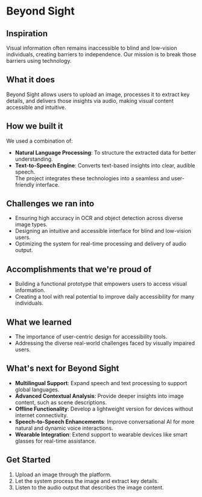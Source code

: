 # Beyond Sight  

## Inspiration  
Visual information often remains inaccessible to blind and low-vision individuals, creating barriers to independence. Our mission is to break those barriers using technology.  

## What it does  
Beyond Sight allows users to upload an image, processes it to extract key details, and delivers those insights via audio, making visual content accessible and intuitive.  

## How we built it  
We used a combination of:  
- **Natural Language Processing**: To structure the extracted data for better understanding.  
- **Text-to-Speech Engine**: Converts text-based insights into clear, audible speech.  
The project integrates these technologies into a seamless and user-friendly interface.  

## Challenges we ran into  
- Ensuring high accuracy in OCR and object detection across diverse image types.  
- Designing an intuitive and accessible interface for blind and low-vision users.  
- Optimizing the system for real-time processing and delivery of audio output.  

## Accomplishments that we're proud of  
- Building a functional prototype that empowers users to access visual information.  
- Creating a tool with real potential to improve daily accessibility for many individuals.  

## What we learned  
- The importance of user-centric design for accessibility tools.  
- Addressing the diverse real-world challenges faced by visually impaired users.  

## What's next for Beyond Sight  
- **Multilingual Support**: Expand speech and text processing to support global languages.  
- **Advanced Contextual Analysis**: Provide deeper insights into image content, such as scene descriptions.  
- **Offline Functionality**: Develop a lightweight version for devices without internet connectivity.  
- **Speech-to-Speech Enhancements**: Improve conversational AI for more natural and dynamic voice interactions.  
- **Wearable Integration**: Extend support to wearable devices like smart glasses for real-time assistance.  

## Get Started  
1. Upload an image through the platform.  
2. Let the system process the image and extract key details.  
3. Listen to the audio output that describes the image content.  

